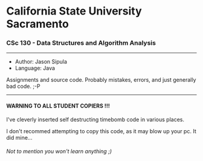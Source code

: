 # California State University Sacramento

### CSc 130 - Data Structures and Algorithm Analysis

----------------------------------------------------

 - Author: Jason Sipula
 - Language: Java

Assignments and source code. Probably mistakes, errors, and just generally bad code. ;-P

----------------------------------------------------

#### WARNING TO ALL STUDENT COPIERS !!!

I've cleverly inserted self destructing timebomb code in various places.

I don't recommed attempting to copy this code, as it may blow up your pc. It did mine...

###### Not to mention you won't learn anything ;)

